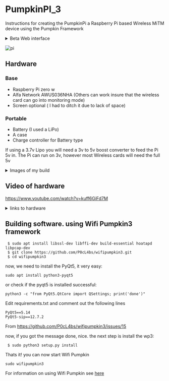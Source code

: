 # PumpkinPI_3
Instructions for creating the PumpkinPi a Raspberry Pi based Wireless MiTM device using the Pumpkin Framework

<details>
  <summary>Beta Web interface</summary>
  
![image](https://user-images.githubusercontent.com/60553334/149341108-0049e8f0-7ffc-44ac-9b48-33bb527715e8.png)

</details>
 
![pi](https://user-images.githubusercontent.com/60553334/128877154-ea2e4013-6b98-4673-89e9-1ab25084d7e6.jpg)

## Hardware

### Base

* Raspberry Pi zero w 
* Alfa Network AWUS036NHA (Others can work insure that the wireless card can go into monitoring mode)
* Screen optional ( I had to ditch it due to lack of space)

### Portable
* Battery (I used a LiPo)
* A case
* Charge controller for Battery type

If using a 3.7v Lipo you will need a 3v to 5v boost converter to feed the Pi 5v in. The Pi can run on 3v, however most Wireless cards will need the full 5v

<details>
  <summary>Images of my build</summary>
  
  ![20210810_140432](https://user-images.githubusercontent.com/60553334/128872558-a41210b5-33eb-4d6b-a193-0dae4d12ccc8.jpg)
![20210810_140437](https://user-images.githubusercontent.com/60553334/128872576-a500dcee-24d4-4f22-b854-0bbefd0c287f.jpg)
![20210810_140442](https://user-images.githubusercontent.com/60553334/128872584-450c2db4-f104-4743-aa10-8d562b91f8b1.jpg)

![20210810_140424](https://user-images.githubusercontent.com/60553334/128872543-77541c90-dfaf-4654-a071-6f06fb700ab0.jpg)
![20210810_140407](https://user-images.githubusercontent.com/60553334/128872525-51e6bfee-6b54-4c48-b34e-94186afef146.jpg)
![20210810_140501](https://user-images.githubusercontent.com/60553334/128872512-820a877f-e4fc-441c-b337-9fe0f3cc2a49.jpg)
</details>

## Video of hardware
https://www.youtube.com/watch?v=kuff6GiFd7M

<details>
  <summary>links to hardware</summary>
  https://shop.pimoroni.com/
 
 Pi Zero W
 https://shop.pimoroni.com/products/raspberry-pi-zero-w
 
 Pi Zero Case
 https://shop.pimoroni.com/products/pibow-zero-ver-1-3
 
 Battery 
 https://shop.pimoroni.com/products/lipo-battery-pack?variant=20429082247
 
 usb C charge contoller
 https://www.ebay.co.uk/itm/264334303561
 
 3v to 5v boost converter
 https://shop.pimoroni.com/products/adafruit-miniboost-5v-1a-tps61023
 
 Eink Screen
 https://shop.pimoroni.com/products/inky-phat?variant=12549254217811
 
</details>

## Building software. using Wifi Pumpkin3 framework 

```
 $ sudo apt install libssl-dev libffi-dev build-essential hoatapd libpcap-dev
 $ git clone https://github.com/P0cL4bs/wifipumpkin3.git
 $ cd wifipumpkin3
```
now, we need to install the PyQt5, it very easy:
```
sudo apt install python3-pyqt5
```
or check if the pyqt5 is installed successful:
```
python3 -c "from PyQt5.QtCore import QSettings; print('done')"
```
Edit requirements.txt and comment out the following lines
```
PyQt5==5.14
PyQt5-sip==12.7.2
```

From <https://github.com/P0cL4bs/wifipumpkin3/issues/15> 


now, if you got the message done, nice. the next step is install the wp3:
```
 $ sudo python3 setup.py install
```

Thats it! you can now start Wifi Pumpkin

```
sudo wifipumpkin3

```

For information on using Wifi Pumpkin see [here](https://wifipumpkin3.github.io/docs/getting-started#usage)
